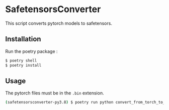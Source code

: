 # SafetensorsConverter

This script converts pytorch models to safetensors.

## Installation
Run the poetry package :
```bash
$ poetry shell
$ poetry install
```

## Usage
The pytorch files must be in the `.bin` extension. 

```bash
(safetensorsconverter-py3.8) $ poetry run python convert_from_torch_to_safetensors.py <Path_to_Model>
```

